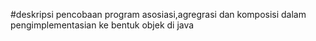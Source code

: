 #deskripsi
pencobaan program asosiasi,agregrasi dan komposisi dalam pengimplementasian ke bentuk objek di java